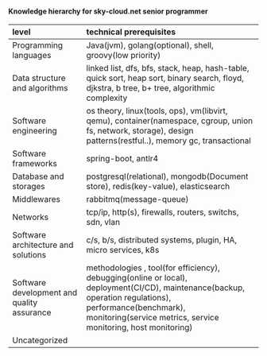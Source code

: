 

#### Knowledge hierarchy for sky-cloud.net senior programmer

| level                                      | technical prerequisites                                      |
| :----------------------------------------- | :----------------------------------------------------------- |
| Programming languages                      | Java(jvm), golang(optional), shell, groovy(low priority)     |
| Data structure and algorithms              | linked list, dfs, bfs, stack, heap, hash-table, quick sort, heap sort, binary search, floyd, djkstra, b tree, b+ tree, algorithmic complexity |
| Software engineering                       | os theory, linux(tools, ops), vm(libvirt, qemu), container(namespace, cgroup, union fs, network, storage), design patterns(restful..), memory gc, transactional |
| Software frameworks                        | spring-boot, antlr4                                          |
| Database and storages                      | postgresql(relational), mongodb(Document store), redis(key-value), elasticsearch |
| Middlewares                                | rabbitmq(message-queue)                                      |
| Networks                                   | tcp/ip, http(s), firewalls, routers, switchs, sdn, vlan      |
| Software architecture and solutions        | c/s, b/s, distributed systems, plugin, HA, micro services, k8s |
| Software development and quality assurance | methodologies ,   tool(for efficiency), debugging(online or local), deployment(CI/CD), maintenance(backup, operation regulations), performance(benchmark), monitoring(service metrics, service monitoring, host monitoring) |
| Uncategorized                              |                                                              |

